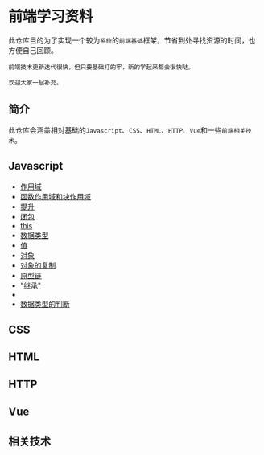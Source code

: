 # 前端学习资料

此仓库目的为了实现一个较为`系统`的`前端基础`框架，节省到处寻找资源的时间，也方便自己回顾。  

    前端技术更新迭代很快，但只要基础打的牢，新的学起来都会很快哒。  
    
    欢迎大家一起补充。

## 简介
此仓库会涵盖相对基础的`Javascript`、`CSS`、`HTML`、`HTTP`、`Vue`和一些`前端相关技术`。

## Javascript
+ [作用域](./src/JS/00作用域.md?_blank)
+ [函数作用域和块作用域](./src/JS/01函数作用域和块作用域.md?_blank)
+ [提升](./src/JS/02提升.md?_blank)
+ [闭包](./src/JS/03闭包.md?_blank)
+ [this](./src/JS/04this.md?_blank)
+ [数据类型](./src/JS/05数据类型.md?_blank)
+ [值](./src/JS/06值.md?_blank)
+ [对象](./src/JS/06对象.md?_blank)
+ [对象的复制](./src/JS/07对象的复制.md?_blank)
+ [原型链](./src/JS/08原型链.md?_blank)
+ ["继承"](./src/JS/09“继承”.md?_blank)
+ 
+ [数据类型的判断](./src/JS/12数据类型的判断.md?_blank)
## CSS

## HTML

## HTTP

## Vue

## 相关技术
